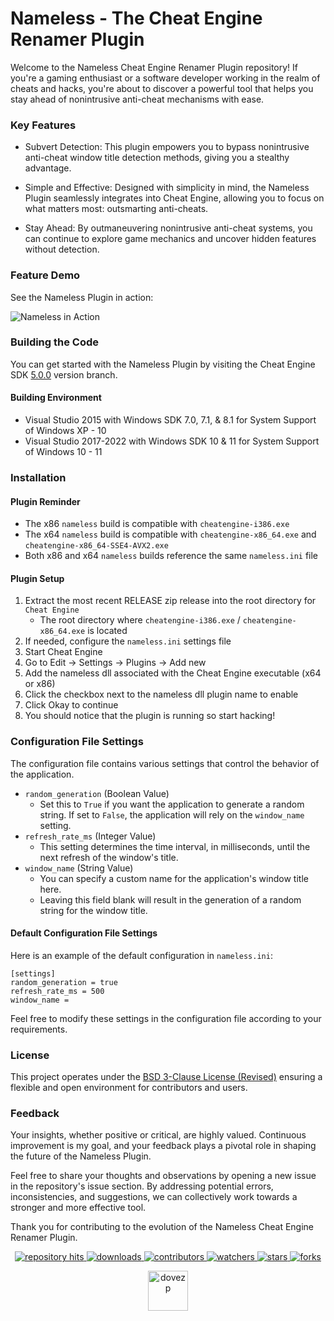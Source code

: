# Nameless - The Cheat Engine Renamer Plugin

Welcome to the Nameless Cheat Engine Renamer Plugin repository! If you're a gaming enthusiast or a software developer working in the realm of cheats and hacks, you're about to discover a powerful tool that helps you stay ahead of nonintrusive anti-cheat mechanisms with ease.

### Key Features
* Subvert Detection: This plugin empowers you to bypass nonintrusive anti-cheat window title detection methods, giving you a stealthy advantage.

* Simple and Effective: Designed with simplicity in mind, the Nameless Plugin seamlessly integrates into Cheat Engine, allowing you to focus on what matters most: outsmarting anti-cheats.

* Stay Ahead: By outmaneuvering nonintrusive anti-cheat systems, you can continue to explore game mechanics and uncover hidden features without detection.

### Feature Demo
See the Nameless Plugin in action:

![Nameless in Action](https://i.imgur.com/Xm1ZwmT.png)

### Building the Code

You can get started with the Nameless Plugin by visiting the Cheat Engine SDK [5.0.0](https://github.com/dovezp/ce.plugin.nameless/tree/5.0.0) version branch. 

#### Building Environment

* Visual Studio 2015 with Windows SDK 7.0, 7.1, & 8.1 for System Support of Windows XP - 10
* Visual Studio 2017-2022 with Windows SDK 10 & 11 for System Support of Windows 10 - 11

### Installation
#### Plugin Reminder
* The x86 `nameless` build is compatible with `cheatengine-i386.exe`
* The x64 `nameless` build is compatible with `cheatengine-x86_64.exe` and `cheatengine-x86_64-SSE4-AVX2.exe`
* Both x86 and x64 `nameless` builds reference the same `nameless.ini` file

#### Plugin Setup
1. Extract the most recent RELEASE zip release into the root directory for `Cheat Engine`
    * The root directory where `cheatengine-i386.exe` / `cheatengine-x86_64.exe` is located
2. If needed, configure the `nameless.ini` settings file
3. Start Cheat Engine
4. Go to Edit -> Settings -> Plugins -> Add new
5. Add the nameless dll associated with the Cheat Engine executable (x64 or x86)
6. Click the checkbox next to the nameless dll plugin name to enable 
7. Click Okay to continue
8. You should notice that the plugin is running so start hacking!

### Configuration File Settings

The configuration file contains various settings that control the behavior of the application.

* `random_generation` (Boolean Value)
  * Set this to `True` if you want the application to generate a random string. If set to `False`, the application will rely on the `window_name` setting.
* `refresh_rate_ms` (Integer Value)
  * This setting determines the time interval, in milliseconds, until the next refresh of the window's title.
* `window_name` (String Value)
  * You can specify a custom name for the application's window title here.
  * Leaving this field blank will result in the generation of a random string for the window title.

#### Default Configuration File Settings

Here is an example of the default configuration in `nameless.ini`:

```
[settings]
random_generation = true
refresh_rate_ms = 500
window_name =
```
Feel free to modify these settings in the configuration file according to your requirements.


### License

This project operates under the [BSD 3-Clause License (Revised)](https://tldrlegal.com/license/bsd-3-clause-license-(revised)) ensuring a flexible and open environment for contributors and users.

### Feedback

Your insights, whether positive or critical, are highly valued. Continuous improvement is my goal, and your feedback plays a pivotal role in shaping the future of the Nameless Plugin.

Feel free to share your thoughts and observations by opening a new issue in the repository's issue section. By addressing potential errors, inconsistencies, and suggestions, we can collectively work towards a stronger and more effective tool.

Thank you for contributing to the evolution of the Nameless Cheat Engine Renamer Plugin.

<p align="center">
  <p align="center">
    <a href="https://hits.seeyoufarm.com/api/count/graph/dailyhits.svg?url=https://github.com/dovezp/ce.plugin.nameless">
      <img src="https://hits.seeyoufarm.com/api/count/incr/badge.svg?url=https%3A%2F%2Fgithub.com%2Fdovezp%2Fce.plugin.nameless&count_bg=%2379C83D&title_bg=%23555555&icon=&icon_color=%23E7E7E7&title=hits&edge_flat=true" alt="repository hits">
    </a>
    <a href="https://github.com/dovezp/ce.plugin.nameless/releases">
      <img src="https://img.shields.io/github/downloads/dovezp/ce.plugin.nameless/total?style=flat-square" alt="downloads"/>
    </a>
    <a href="https://github.com/dovezp/ce.plugin.nameless/graphs/contributors">
      <img src="https://img.shields.io/github/contributors/dovezp/ce.plugin.nameless?style=flat-square" alt="contributors"/>
    </a>
    <a href="https://github.com/dovezp/ce.plugin.nameless/watchers">
      <img src="https://img.shields.io/github/watchers/dovezp/ce.plugin.nameless?style=flat-square" alt="watchers"/>
    </a>
    <a href="https://github.com/dovezp/ce.plugin.nameless/stargazers">
      <img src="https://img.shields.io/github/stars/dovezp/ce.plugin.nameless?style=flat-square" alt="stars"/>
    </a>
    <a href="https://github.com/dovezp/ce.plugin.nameless/network/members">
      <img src="https://img.shields.io/github/forks/dovezp/ce.plugin.nameless?style=flat-square" alt="forks"/>
    </a>
  </p>
</p>

<p align="center">
  <a href="https://github.com/dovezp">
    <img width="64" heigth="64" src="https://avatars.githubusercontent.com/u/89095890" alt="dovezp"/>
  </a>  
</p>
